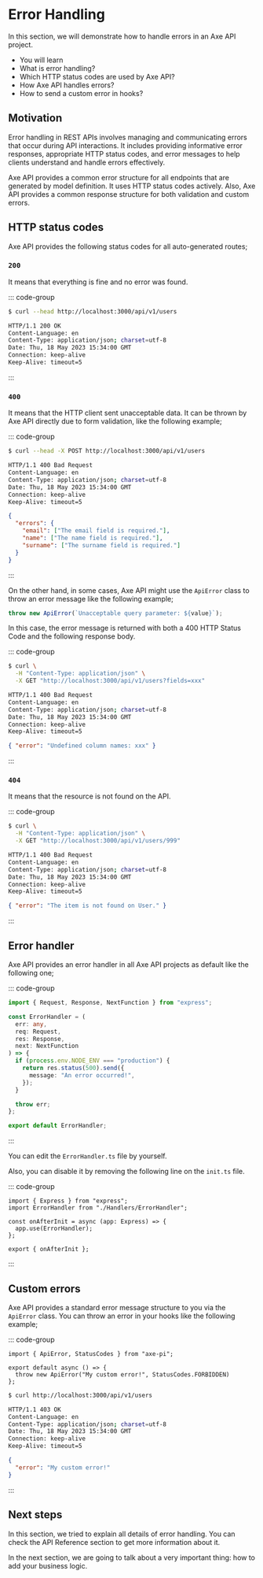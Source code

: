 # Error Handling

<p class="description">
In this section, we will demonstrate how to handle errors in an Axe API project.
</p>

<ul class="intro">
  <li>You will learn</li>
  <li>What is error handling?</li>
  <li>Which HTTP status codes are used by Axe API?</li>
  <li>How Axe API handles errors?</li>
  <li>How to send a custom error in hooks?</li>
</ul>

## Motivation

Error handling in REST APIs involves managing and communicating errors that occur during API interactions. It includes providing informative error responses, appropriate HTTP status codes, and error messages to help clients understand and handle errors effectively.

Axe API provides a common error structure for all endpoints that are generated by model definition. It uses HTTP status codes actively. Also, Axe API provides a common response structure for both validation and custom errors.

## HTTP status codes

Axe API provides the following status codes for all auto-generated routes;

### `200`

It means that everything is fine and no error was found.

::: code-group

```bash [cURL]
$ curl --head http://localhost:3000/api/v1/users
```

```bash [Response Headers]
HTTP/1.1 200 OK
Content-Language: en
Content-Type: application/json; charset=utf-8
Date: Thu, 18 May 2023 15:34:00 GMT
Connection: keep-alive
Keep-Alive: timeout=5
```

:::

### `400`

It means that the HTTP client sent unacceptable data. It can be thrown by Axe API directly due to form validation, like the following example;

::: code-group

```bash [cURL]
$ curl --head -X POST http://localhost:3000/api/v1/users
```

```bash [Response Headers]
HTTP/1.1 400 Bad Request
Content-Language: en
Content-Type: application/json; charset=utf-8
Date: Thu, 18 May 2023 15:34:00 GMT
Connection: keep-alive
Keep-Alive: timeout=5
```

```json [Response Body]
{
  "errors": {
    "email": ["The email field is required."],
    "name": ["The name field is required."],
    "surname": ["The surname field is required."]
  }
}
```

:::

On the other hand, in some cases, Axe API might use the `ApiError` class to throw an error message like the following example;

```ts
throw new ApiError(`Unacceptable query parameter: ${value}`);
```

In this case, the error message is returned with both a 400 HTTP Status Code and the following response body.

::: code-group

```bash [cURL]
$ curl \
  -H "Content-Type: application/json" \
  -X GET "http://localhost:3000/api/v1/users?fields=xxx"
```

```bash [Response Headers]
HTTP/1.1 400 Bad Request
Content-Language: en
Content-Type: application/json; charset=utf-8
Date: Thu, 18 May 2023 15:34:00 GMT
Connection: keep-alive
Keep-Alive: timeout=5
```

```json [Response Body]
{ "error": "Undefined column names: xxx" }
```

:::

### `404`

It means that the resource is not found on the API.

::: code-group

```bash [cURL]
$ curl \
  -H "Content-Type: application/json" \
  -X GET "http://localhost:3000/api/v1/users/999"
```

```bash [Response Headers]
HTTP/1.1 400 Bad Request
Content-Language: en
Content-Type: application/json; charset=utf-8
Date: Thu, 18 May 2023 15:34:00 GMT
Connection: keep-alive
Keep-Alive: timeout=5
```

```json [Response Body]
{ "error": "The item is not found on User." }
```

:::

## Error handler

Axe API provides an error handler in all Axe API projects as default like the following one;

::: code-group

```ts [app/v1/Handlers/ErrorHandler.ts]
import { Request, Response, NextFunction } from "express";

const ErrorHandler = (
  err: any,
  req: Request,
  res: Response,
  next: NextFunction
) => {
  if (process.env.NODE_ENV === "production") {
    return res.status(500).send({
      message: "An error occurred!",
    });
  }

  throw err;
};

export default ErrorHandler;
```

:::

You can edit the `ErrorHandler.ts` file by yourself.

Also, you can disable it by removing the following line on the `init.ts` file.

::: code-group

```ts{5} [app/v1/init.ts]
import { Express } from "express";
import ErrorHandler from "./Handlers/ErrorHandler";

const onAfterInit = async (app: Express) => {
  app.use(ErrorHandler);
};

export { onAfterInit };
```

:::

## Custom errors

Axe API provides a standard error message structure to you via the `ApiError` class. You can throw an error in your hooks like the following example;

::: code-group

```ts{4} [../Hooks/User/onBeforePaginate.ts]
import { ApiError, StatusCodes } from "axe-pi";

export default async () => {
  throw new ApiError("My custom error!", StatusCodes.FORBIDDEN)
};
```

```bash [cURL]
$ curl http://localhost:3000/api/v1/users
```

```bash [Response Headers]
HTTP/1.1 403 OK
Content-Language: en
Content-Type: application/json; charset=utf-8
Date: Thu, 18 May 2023 15:34:00 GMT
Connection: keep-alive
Keep-Alive: timeout=5
```

```json [Response Body]
{
  "error": "My custom error!"
}
```

:::

## Next steps

In this section, we tried to explain all details of error handling. You can check the API Reference section to get more information about it.

In the next section, we are going to talk about a very important thing: how to add your business logic.
